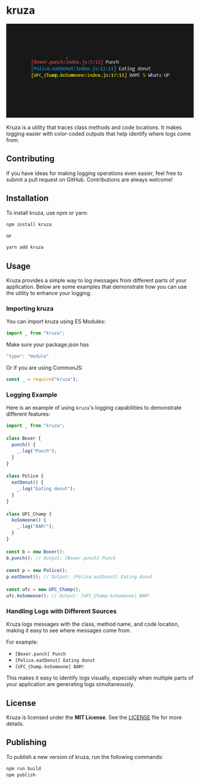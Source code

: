 # kruza

![Kruza Logo](./assets/logo.png)

Kruza is a utility that traces class methods and code locations. It makes logging easier with color-coded outputs that help identify where logs come from.

## Contributing

If you have ideas for making logging operations even easier, feel free to submit a pull request on GitHub. Contributions are always welcome!

## Installation

To install kruza, use npm or yarn:

```bash
npm install kruza
```

or

```bash
yarn add kruza
```

## Usage

Kruza provides a simple way to log messages from different parts of your application. Below are some examples that demonstrate how you can use the utility to enhance your logging.

### Importing kruza

You can import kruza using ES Modules:

```javascript
import _ from "kruza";
```

Make sure your package.json has

```javascript
"type": "module"
```

Or if you are using CommonJS:

```javascript
const _ = require("kruza");
```

### Logging Example

Here is an example of using `kruza`'s logging capabilities to demonstrate different features:

```javascript
import _ from "kruza";

class Boxer {
  punch() {
    _.log("Punch");
  }
}

class Police {
  eatDonut() {
    _.log("Eating donut");
  }
}

class UFC_Champ {
  koSomeone() {
    _.log("BAM!");
  }
}

const b = new Boxer();
b.punch(); // Output: [Boxer.punch] Punch

const p = new Police();
p.eatDonut(); // Output: [Police.eatDonut] Eating donut

const ufc = new UFC_Champ();
ufc.koSomeone(); // Output: [UFC_Champ.koSomeone] BAM!
```

### Handling Logs with Different Sources

Kruza logs messages with the class, method name, and code location, making it easy to see where messages come from.

For example:

- `[Boxer.punch] Punch`
- `[Police.eatDonut] Eating donut`
- `[UFC_Champ.koSomeone] BAM!`

This makes it easy to identify logs visually, especially when multiple parts of your application are generating logs simultaneously.

## License

Kruza is licensed under the **MIT License**. See the [LICENSE](./LICENSE) file for more details.

## Publishing

To publish a new version of kruza, run the following commands:

```bash
npm run build
npm publish
```